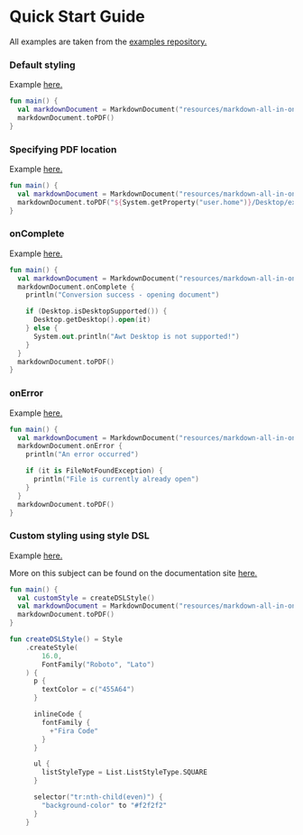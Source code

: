 # Quick Start Guide
All examples are taken from the [examples repository.](https://github.com/woojiahao/kMD2PDF-examples)

### Default styling
Example [here.](https://github.com/woojiahao/kMD2PDF-examples/blob/master/src/main/kotlin/com/github/woojiahao/basic/DefaultStyling.kt)
```kotlin
fun main() {
  val markdownDocument = MarkdownDocument("resources/markdown-all-in-one.md")
  markdownDocument.toPDF()
}
```

### Specifying PDF location
Example [here.](https://github.com/woojiahao/kMD2PDF-examples/blob/master/src/main/kotlin/com/github/woojiahao/basic/SpecifyingPDFLocation.kt)
```kotlin
fun main() {
  val markdownDocument = MarkdownDocument("resources/markdown-all-in-one.md")
  markdownDocument.toPDF("${System.getProperty("user.home")}/Desktop/exported.pdf")
}
```

### onComplete
Example [here.](https://github.com/woojiahao/kMD2PDF-examples/blob/master/src/main/kotlin/com/github/woojiahao/basic/OnCompleteAction.kt)
```kotlin
fun main() {
  val markdownDocument = MarkdownDocument("resources/markdown-all-in-one.md")
  markdownDocument.onComplete {
    println("Conversion success - opening document")

    if (Desktop.isDesktopSupported()) {
      Desktop.getDesktop().open(it)
    } else {
      System.out.println("Awt Desktop is not supported!")
    }
  }
  markdownDocument.toPDF()
}
```

### onError
Example [here.](https://github.com/woojiahao/kMD2PDF-examples/blob/master/src/main/kotlin/com/github/woojiahao/basic/OnErrorAction.kt)
```kotlin
fun main() {
  val markdownDocument = MarkdownDocument("resources/markdown-all-in-one.md")
  markdownDocument.onError {
    println("An error occurred")

    if (it is FileNotFoundException) {
      println("File is currently already open")
    }
  }
  markdownDocument.toPDF()
}
```

### Custom styling using style DSL
Example [here.](https://github.com/woojiahao/kMD2PDF-examples/blob/master/src/main/kotlin/com/github/woojiahao/basic/SimpleStyling.kt)

More on this subject can be found on the documentation site [here.](https://woojiahao.github.io/kMD2PDF/#/CustomDSL)
```kotlin
fun main() {
  val customStyle = createDSLStyle()
  val markdownDocument = MarkdownDocument("resources/markdown-all-in-one.md", customStyle)
  markdownDocument.toPDF()
}

fun createDSLStyle() = Style
    .createStyle(
        16.0,
        FontFamily("Roboto", "Lato")
    ) {
      p {
        textColor = c("455A64")
      }

      inlineCode {
        fontFamily {
          +"Fira Code"
        }
      }

      ul {
        listStyleType = List.ListStyleType.SQUARE
      }

      selector("tr:nth-child(even)") {
        "background-color" to "#f2f2f2"
      }
    }
```